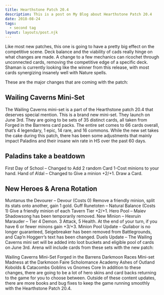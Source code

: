 ```yaml
---
title: Hearthstone Patch 20.4
description: This is a post on My Blog about Hearthstone Patch 20.4
date: 2018-08-24
tags:
  - second tag
layout: layouts/post.njk
---
```



Like most new patches, this one is going to have a pretty big effect on the competitive scene. Deck balance and the viability of cads really hinge on what changes are made. A change to a few mechanics can ricochet through unconnected cards, removing the competitive edge of a specific deck. Shaman is currently looking like the winner from this release, with most cards synergizing insanely well with Nature spells.

These are the major changes that are coming with the patch:

## Wailing Caverns Mini-Set
The Wailing Caverns mini-set is a part of the Hearthstone patch 20.4 that deserves special mention. This is a brand new mini-set. They launch on June 3rd. They are going to be sets of 35 distinct cards, all taken from Forged in the Barrrens card packs. The entire set comes to 66 cards overall, that’s 4 legendary, 1 epic, 14 rare, and 16 commons. While the new set takes the cake during this patch, there has been some adjustments that mainly impact Paladins and their insane win rate in HS over the past 60 days.

## Paladins take a beatdown
First Day of School – Changed to Add 2 random Card 1-Cost minions to your hand.
Hand of A’dal – Changed to Give a minion +2/+1. Draw a Card.

## New Heroes & Arena Rotation

Muntanus the Devourer – Devour (Costs 0) Remove a friendly minion, split its stats onto another, gain 1 gold.
Guff Runetoten – Natural Balance (Costs 1) Give a friendly minion of each Tavern Tier +2/+1.
Hero Pool – Maiev Shadowsong has been temporarily removed.
New Minion – Hexruin Marauder – Tier 4 Demon. 3 Attack, 5 Health. At the end of your turn, if you have 6 or fewer minons gain +3/+3.
Minion Pool Update – Quilabor is no longer guaranteed, Seigebreaker has been removed from Battlegrounds, and Cap’n Hoggerr’s text has been changed.
Duels Update – The Wailing Caverns mini set will be added into loot buckets and eligible pool of cards on June 3rd.
Arena will include cards from these sets with the new patch:

Wailing Caverns Mini-Set
Forged in the Barrens
Darkmoon Races Mini-set
Madness at the Darkmoon Faire
Scholomance Academy
Ashes of Outland
Kobolds & Catacombs
Goblins vs Gnomes
Core
In addition to these changes, there are going to be a lot of hero skins and card backs returning to the game for you to choose between. Outside of these content updates, there are more books and bug fixes to keep the game running smoothly with the Hearthstone Patch 20.4.
